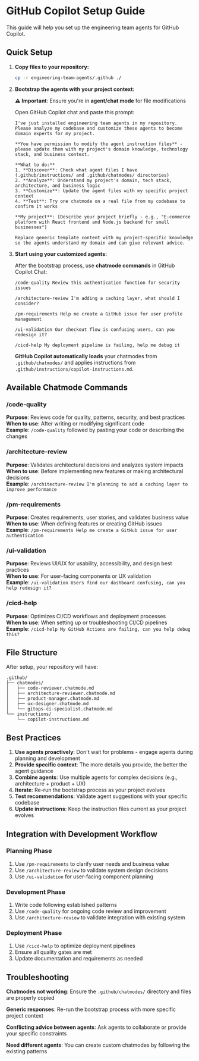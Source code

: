 # GitHub Copilot Setup Guide

This guide will help you set up the engineering team agents for GitHub Copilot.

## Quick Setup

1. **Copy files to your repository:**
   ```bash
   cp -r engineering-team-agents/.github ./
   ```

2. **Bootstrap the agents with your project context:**
   
   **⚠️ Important**: Ensure you're in **agent/chat mode** for file modifications
   
   Open GitHub Copilot chat and paste this prompt:
   
   ```
   I've just installed engineering team agents in my repository. Please analyze my codebase and customize these agents to become domain experts for my project.
   
   **You have permission to modify the agent instruction files** - please update them with my project's domain knowledge, technology stack, and business context.
   
   **What to do:**
   1. **Discover**: Check what agent files I have (.github/instructions/ and .github/chatmodes/ directories)
   2. **Analyze**: Understand my project's domain, tech stack, architecture, and business logic  
   3. **Customize**: Update the agent files with my specific project context
   4. **Test**: Try one chatmode on a real file from my codebase to confirm it works
   
   **My project**: [Describe your project briefly - e.g., "E-commerce platform with React frontend and Node.js backend for small businesses"]
   
   Replace generic template content with my project-specific knowledge so the agents understand my domain and can give relevant advice.
   ```

3. **Start using your customized agents:**
   
   After the bootstrap process, use **chatmode commands** in GitHub Copilot Chat:
   
   ```
   /code-quality Review this authentication function for security issues
   
   /architecture-review I'm adding a caching layer, what should I consider?
   
   /pm-requirements Help me create a GitHub issue for user profile management
   
   /ui-validation Our checkout flow is confusing users, can you redesign it?
   
   /cicd-help My deployment pipeline is failing, help me debug it
   ```
   
   **GitHub Copilot automatically loads** your chatmodes from `.github/chatmodes/` and applies instructions from `.github/instructions/copilot-instructions.md`.

## Available Chatmode Commands

### /code-quality
**Purpose**: Reviews code for quality, patterns, security, and best practices  
**When to use**: After writing or modifying significant code  
**Example**: `/code-quality` followed by pasting your code or describing the changes  

### /architecture-review
**Purpose**: Validates architectural decisions and analyzes system impacts  
**When to use**: Before implementing new features or making architectural decisions  
**Example**: `/architecture-review I'm planning to add a caching layer to improve performance`  

### /pm-requirements
**Purpose**: Creates requirements, user stories, and validates business value  
**When to use**: When defining features or creating GitHub issues  
**Example**: `/pm-requirements Help me create a GitHub issue for user authentication`  

### /ui-validation
**Purpose**: Reviews UI/UX for usability, accessibility, and design best practices  
**When to use**: For user-facing components or UX validation  
**Example**: `/ui-validation Users find our dashboard confusing, can you help redesign it?`  

### /cicd-help
**Purpose**: Optimizes CI/CD workflows and deployment processes  
**When to use**: When setting up or troubleshooting CI/CD pipelines  
**Example**: `/cicd-help My GitHub Actions are failing, can you help debug this?`  

## File Structure

After setup, your repository will have:

```
.github/
├── chatmodes/
│   ├── code-reviewer.chatmode.md
│   ├── architecture-reviewer.chatmode.md
│   ├── product-manager.chatmode.md
│   ├── ux-designer.chatmode.md
│   └── gitops-ci-specialist.chatmode.md
└── instructions/
    └── copilot-instructions.md
```

## Best Practices

1. **Use agents proactively**: Don't wait for problems - engage agents during planning and development
2. **Provide specific context**: The more details you provide, the better the agent guidance
3. **Combine agents**: Use multiple agents for complex decisions (e.g., architecture + product + UX)
4. **Iterate**: Re-run the bootstrap process as your project evolves
5. **Test recommendations**: Validate agent suggestions with your specific codebase
6. **Update instructions**: Keep the instruction files current as your project evolves

## Integration with Development Workflow

### Planning Phase
1. Use `/pm-requirements` to clarify user needs and business value
2. Use `/architecture-review` to validate system design decisions
3. Use `/ui-validation` for user-facing component planning

### Development Phase
1. Write code following established patterns
2. Use `/code-quality` for ongoing code review and improvement
3. Use `/architecture-review` to validate integration with existing system

### Deployment Phase
1. Use `/cicd-help` to optimize deployment pipelines
2. Ensure all quality gates are met
3. Update documentation and requirements as needed

## Troubleshooting

**Chatmodes not working**: Ensure the `.github/chatmodes/` directory and files are properly copied

**Generic responses**: Re-run the bootstrap process with more specific project context

**Conflicting advice between agents**: Ask agents to collaborate or provide your specific constraints

**Need different agents**: You can create custom chatmodes by following the existing patterns